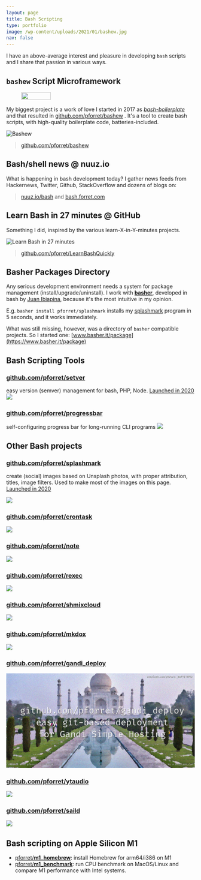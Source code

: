 ```yaml
---
layout: page
title: Bash Scripting
type: portfolio
image: /wp-content/uploads/2021/01/bashew.jpg
nav: false
---
```

I have an above-average interest and pleasure in developing <code>bash</code> scripts and I share that passion in various ways.

## `bashew` Script Microframework

<div class="wp-block-image"><figure class="alignright size-large is-resized"><img src="https://img.shields.io/github/stars/pforret/bashew?label=Stars&amp;logo=github" alt="" width="79" height="20"/></figure></div>

My biggest project is a work of love I started in 2017 as <em><a href="https://blog.forret.com/2018/06/03/bash-boilerplate-generator/">bash-boilerplate</a></em> and that resulted in [github.com/pforret/bashew](https://github.com/pforret/bashew) . It's a tool to create bash scripts, with high-quality boilerplate code, batteries-included.

![Bashew](https://blog.forret.com/wp-content/uploads/2021/01/bashew.jpg)

> [github.com/pforret/bashew](https://github.com/pforret/bashew)


## Bash/shell news @ nuuz.io

What is happening in bash development today? I gather news feeds from Hackernews, Twitter, Github, StackOverflow and dozens of blogs on:

> [nuuz.io/bash](https://nuuz.io/bash) and [bash.forret.com](https://bash.forret.com/)

## Learn Bash in 27 minutes @ GitHub

Something I did, inspired by the various learn-X-in-Y-minutes projects.

![Learn Bash in 27 minutes](https://blog.forret.com/wp-content/uploads/2021/01/learnbash-1024x444.jpg)

> [github.com/pforret/LearnBashQuickly](https://github.com/pforret/LearnBashQuickly) 

## Basher Packages Directory

Any serious development environment needs a system for package management (install/upgrade/uninstall). I work with <strong><a href="https://github.com/basherpm/basher">basher</a></strong>, developed in bash by <a href="https://github.com/juanibiapina">Juan Ibiapina</a>, because it's the most intuitive in my opinion.

E.g. <code>basher install pforret/splashmark</code> installs my [splashmark](https://github.com/pforret/splashmark) program in 5 seconds, and it works immediately.</p>

What was still missing, however, was a directory of `basher` compatible projects. 
So I started one: [www.basher.it/package](https://www.basher.it/package)

## Bash Scripting Tools

### [github.com/pforret/setver](https://github.com/pforret/setver)

easy version (semver) management for bash, PHP, Node. [Launched in 2020](https://blog.forret.com/2020/07/31/package-version-management-with-semver-sh) ![](https://blog.forret.com/wp-content/uploads/2021/01/setver.jpg)

### [github.com/pforret/progressbar](https://github.com/pforret/progressbar)

self-configuring progress bar for long-running CLI programs ![](https://blog.forret.com/wp-content/uploads/2021/01/progressbar.jpg) 

## Other Bash projects

### [github.com/pforret/splashmark](https://github.com/pforret/splashmark)

create (social) images based on Unsplash photos, with proper attribution, titles, image filters. Used to make most of the images on this page. [Launched in 2020](/2020/10/07/new-script-splashmark-easy-unsplash-image-markup-on-the-command-line/) 

![](https://blog.forret.com/wp-content/uploads/2021/01/splashmark-1024x512.jpg)

### [github.com/pforret/crontask](https://github.com/pforret/crontask)

![](https://repository-images.githubusercontent.com/44732442/6d7db280-724b-11eb-9983-8c6d358afa30)

### [github.com/pforret/note](https://github.com/pforret/note)

![](https://repository-images.githubusercontent.com/321433156/5e0eeb00-4dfe-11eb-8e8d-fb90bee3adee)

### [github.com/pforret/rexec](https://github.com/pforret/rexec)

![](https://repository-images.githubusercontent.com/338327690/f5e2eb80-6d51-11eb-8862-8927cb610301)

### [github.com/pforret/shmixcloud](https://github.com/pforret/shmixcloud)

![](https://repository-images.githubusercontent.com/383857159/cfc71d80-df76-11eb-9d86-9ed07e2482cc)

### [github.com/pforret/mkdox](https://github.com/pforret/mkdox)

![](https://repository-images.githubusercontent.com/740885305/3fbefb27-15c6-4e68-ae9b-4d698c30079d)

### [github.com/pforret/gandi_deploy](https://github.com/pforret/gandi_deploy)

![](https://github.com/pforret/gandi_deploy/raw/master/assets/gandi_deploy.jpg)

### [github.com/pforret/ytaudio](https://github.com/pforret/ytaudio)

![](https://repository-images.githubusercontent.com/494432777/ff16a784-8fa6-4d26-aa3e-e53e6d11e584)

### [github.com/pforret/saild](https://github.com/pforret/saild)

![](https://repository-images.githubusercontent.com/595682911/1452accc-70fe-43ea-a4a9-3888a23dc5db)

## Bash scripting on Apple Silicon M1

* <a href="https://github.com/pforret/m1_homebrew">pforret/<strong>m1_homebrew</strong></a>: install Homebrew for arm64/i386 on M1
* <a href="https://github.com/pforret/m1_benchmark">pforret/<strong>m1_benchmark</strong></a>: run CPU benchmark on MacOS/Linux and compare M1 performance with Intel systems.</li></ul>

